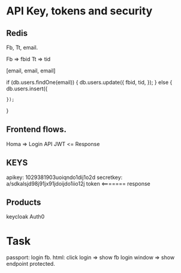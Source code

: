 # API Key, tokens and security


## Redis



Fb, Tt, email.

Fb => fbid
Tt => tid

[email, email, email]

if (db.users.findOne(email)) {
  db.users.update({
    fbid,
    tid,
    });
} else {
  db.users.insert({

    });
}


## Frontend flows.

Homa => Login API
JWT <= Response


## KEYS

apikey: 1029381903uoiqndo1dij1o2d
secretkey:   a/sdkalsjd98j91jx91jdoijdo1iio12j
token <======= response


## Products

keycloak
Auth0


# Task

passport: login fb.
html: click login => show fb login window => show endpoint protected.
